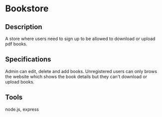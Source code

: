 # Bookstore
## Description
A store where users need to sign up to be allowed to download or upload pdf books.
## Specifications
Admin can edit, delete and add books.
Unregistered users can only brows the website which shows the book details but they can't download or upload books.
## Tools
node.js, express

